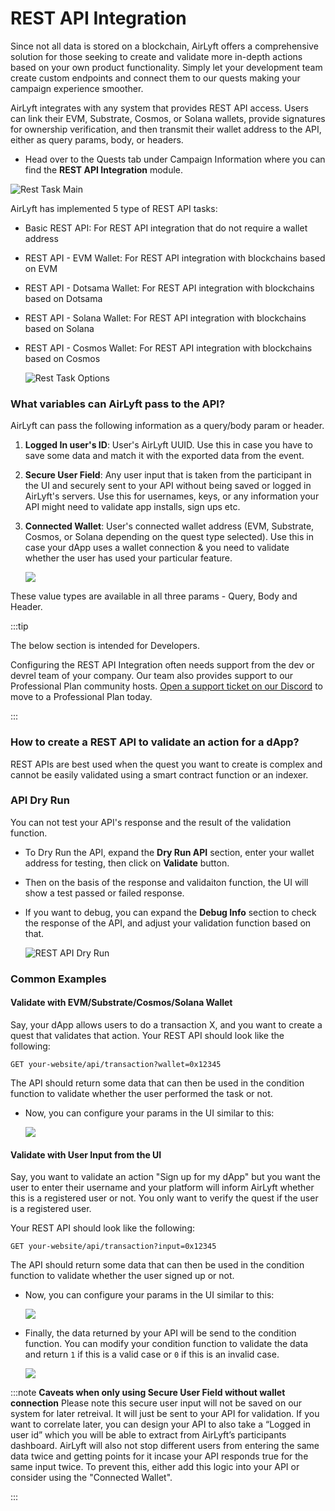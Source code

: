 # REST API Integration

Since not all data is stored on a blockchain, AirLyft offers a comprehensive solution for those seeking to create and validate more in-depth actions based on your own product functionality. Simply let your development team create custom endpoints and connect them to our quests making your campaign experience smoother.

AirLyft integrates with any system that provides REST API access. Users can link their EVM, Substrate, Cosmos, or Solana wallets, provide signatures for ownership verification, and then transmit their wallet address to the API, either as query params, body, or headers.

- Head over to the Quests tab under Campaign Information where you can find the **REST API Integration** module.

![Rest Task Main](../../images/RestTaskMain.png)

AirLyft has implemented 5 type of REST API tasks:

- Basic REST API: For REST API integration that do not require a wallet address
- REST API - EVM Wallet: For REST API integration with blockchains based on EVM
- REST API - Dotsama Wallet: For REST API integration with blockchains based on Dotsama
- REST API - Solana Wallet: For REST API integration with blockchains based on Solana
- REST API - Cosmos Wallet: For REST API integration with blockchains based on Cosmos

  ![Rest Task Options](../../images/RestTaskOptions.png)

### What variables can AirLyft pass to the API?

AirLyft can pass the following information as a query/body param or header.

1. **Logged In user's ID**: User's AirLyft UUID. Use this in case you have to save some data and match it with the exported data from the event.
2. **Secure User Field**: Any user input that is taken from the participant in the UI and securely sent to your API without being saved or logged in AirLyft's servers. Use this for usernames, keys, or any information your API might need to validate app installs, sign ups etc.
3. **Connected Wallet**: User's connected wallet address (EVM, Substrate, Cosmos, or Solana depending on the quest type selected). Use this in case your dApp uses a wallet connection & you need to validate whether the user has used your particular feature.

   ![](../../images/restapi2.png)

These value types are available in all three params - Query, Body and Header.

:::tip

The below section is intended for Developers.

Configuring the REST API Integration often needs support from the dev or devrel team of your company. Our team also provides support to our Professional Plan community hosts. [Open a support ticket on our Discord](https://discord.gg/4W6Bxq9rtc) to move to a Professional Plan today.

:::

### How to create a REST API to validate an action for a dApp?

REST APIs are best used when the quest you want to create is complex and cannot be easily validated using a smart contract function or an indexer.

### API Dry Run

You can not test your API's response and the result of the validation function.

- To Dry Run the API, expand the **Dry Run API** section, enter your wallet address for testing, then click on **Validate** button.

- Then on the basis of the response and validaiton function, the UI will show a test passed or failed response.

- If you want to debug, you can expand the **Debug Info** section to check the response of the API, and adjust your validation function based on that.

  ![REST API Dry Run](../../images/RestTaskDryRun.png)

### Common Examples

#### Validate with EVM/Substrate/Cosmos/Solana Wallet

Say, your dApp allows users to do a transaction X, and you want to create a quest that validates that action. Your REST API should look like the following:

`GET your-website/api/transaction?wallet=0x12345`

The API should return some data that can then be used in the condition function to validate whether the user performed the task or not.

- Now, you can configure your params in the UI similar to this:

  ![](../../images/restapi3.png)

#### Validate with User Input from the UI

Say, you want to validate an action "Sign up for my dApp" but you want the user to enter their username and your platform will inform AirLyft whether this is a registered user or not. You only want to verify the quest if the user is a registered user.

Your REST API should look like the following:

`GET your-website/api/transaction?input=0x12345`

The API should return some data that can then be used in the condition function to validate whether the user signed up or not.

- Now, you can configure your params in the UI similar to this:

  ![](../../images/restapi4.png)

- Finally, the data returned by your API will be send to the condition function. You can modify your condition function to validate the data and return `1` if this is a valid case or `0` if this is an invalid case.

  ![](../../images/restapi5.png)

:::note
**Caveats when only using Secure User Field without wallet connection**
Please note this secure user input will not be saved on our system for later retreival. It will just be sent to your API for validation. If you want to correlate later, you can design your API to also take a “Logged in user id” which you will be able to extract from AirLyft’s participants dashboard. AirLyft will also not stop different users from entering the same data twice and getting points for it incase your API responds true for the same input twice. To prevent this, either add this logic into your API or consider using the "Connected Wallet".

:::
